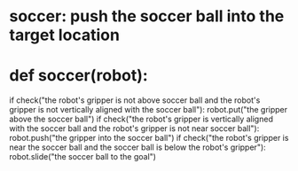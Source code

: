 # soccer: push the soccer ball into the target location
# def soccer(robot):
if check("the robot's gripper is not above soccer ball and the robot's gripper is not vertically aligned with the soccer ball"):
    robot.put("the gripper above the soccer ball")
if check("the robot's gripper is vertically aligned with the soccer ball and the robot's gripper is not near soccer ball"):
    robot.push("the gripper into the soccer ball")
if check("the robot's gripper is near the soccer ball and the soccer ball is below the robot's gripper"):
    robot.slide("the soccer ball to the goal")